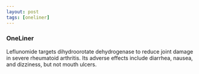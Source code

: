 ```yaml
---
layout: post
tags: [oneliner]
---
```



### OneLiner

Leflunomide targets dihydroorotate dehydrogenase to reduce joint damage in severe rheumatoid arthritis. Its adverse effects include diarrhea, nausea, and dizziness, but not mouth ulcers.
